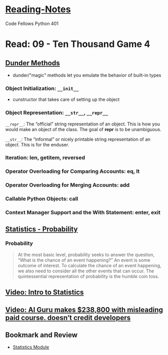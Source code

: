 # [Reading-Notes](https://alsosteve.github.io/reading-notes/)
Code Fellows Python 401

# Read: 09 - Ten Thousand Game 4

## [Dunder Methods](https://dbader.org/blog/python-dunder-methods)
- dunder/"magic" methods let you emulate the behavior of built-in types
### Object Initialization: `__init__`
- cunstructor that takes care of setting up the object

### Object Representation: `__str__`, `__repr__`
`__repr__`: The “official” string representation of an object. This is how you would make an object of the class. The goal of __repr__ is to be unambiguous.

`__str__`: The “informal” or nicely printable string representation of an object. This is for the enduser.

### Iteration: __len__, __getitem__, __reversed__
### Operator Overloading for Comparing Accounts: __eq__, __lt__
### Operator Overloading for Merging Accounts: __add__
### Callable Python Objects: __call__
### Context Manager Support and the With Statement: __enter__, __exit__

## [Statistics - Probability](https://www.dataquest.io/blog/basic-statistics-in-python-probability/)
### Probability
> At the most basic level, probability seeks to answer the question, “What is the chance of an event happening?” An event is some outcome of interest. To calculate the chance of an event happening, we also need to consider all the other events that can occur. The quintessential representation of probability is the humble coin toss.

## [Video: Intro to Statistics](https://www.youtube.com/watch?v=MdHtK7CWpCQ)

## [Video: AI Guru makes $238,800 with misleading paid course. doesn’t credit developers](https://www.youtube.com/watch?v=7jmBE4yPrOs)

## Bookmark and Review
- [Statistics Module](https://docs.python.org/3/library/statistics.html)